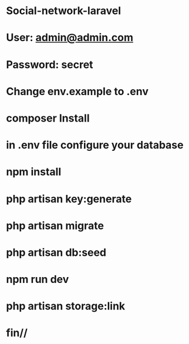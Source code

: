 # Social-network-laravel
# User: admin@admin.com
# Password: secret
# Change env.example to .env
# composer Install
# in .env file configure your  database 
# npm install
# php artisan key:generate
# php artisan migrate
# php artisan db:seed
# npm run dev 
# php artisan storage:link
# fin//
